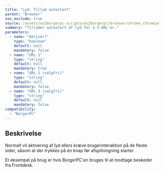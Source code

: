 ```yaml
---
title: "Lyd: Tillad autostart"
parent: "Browser"
nav_exclude: true
source: /assets/os2borgerpc-scripts/os2borgerpc/browser/chrome_chromium_allow_audio.sh
summary: "Tillader autostart af lyd for 1-3 URL'er."
parameters:
  - name: "Aktivér?"
    type: "boolean"
    default: null
    mandatory: false
  - name: "URL 1"
    type: "string"
    default: null
    mandatory: true
  - name: "URL 2 (valgfri)"
    type: "string"
    default: null
    mandatory: false
  - name: "URL 3 (valgfri)"
    type: "string"
    default: null
    mandatory: false
compatibility:
  - "BorgerPC"
---
```


## Beskrivelse
Normalt vil aktivering af lyd ellers kræve brugerinteraktion på de fleste sider, såsom at der trykkes på en knap før afspilningning starter.

Et eksempel på brug er hvis BorgerPC'en bruges til at modtage beskeder fra Frontdesk.
